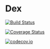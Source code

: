 # Dex

[![Build Status](https://travis-ci.org/tanmaykm/Dex.jl.svg?branch=master)](https://travis-ci.org/tanmaykm/Dex.jl)

[![Coverage Status](https://coveralls.io/repos/tanmaykm/Dex.jl/badge.svg?branch=master&service=github)](https://coveralls.io/github/tanmaykm/Dex.jl?branch=master)

[![codecov.io](http://codecov.io/github/tanmaykm/Dex.jl/coverage.svg?branch=master)](http://codecov.io/github/tanmaykm/Dex.jl?branch=master)
